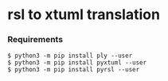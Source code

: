 rsl to xtuml translation
========================

### Requirements ###

```
$ python3 -m pip install ply --user
$ python3 -m pip install pyxtuml --user
$ python3 -m pip install pyrsl --user
```
